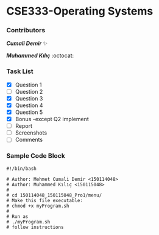 # CSE333-Operating Systems 

### Contributors
__*Cumali Demir*__ :sparkles:

__*Muhammed Kılıç*__ :octocat:

 ### Task List

- [x] Question 1
- [ ] Question 2
- [x] Question 3
- [x] Question 4
- [x] Question 5
- [x] Bonus -except Q2 implement
- [ ] Report
- [ ] Screenshots
- [ ] Comments
 
### Sample Code Block

``` shell
#!/bin/bash

# Author: Mehmet Cumali Demir <150114048>
# Author: Muhammed Kılıç <150115048>
# 
# cd 150114048_150115048_Pro1/menu/
# Make this file executable:
# chmod +x myProgram.sh
#
# Run as
# ./myProgram.sh
# follow instructions
```
